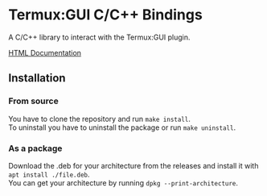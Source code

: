 # Termux:GUI C/C++ Bindings
A C/C++ library to interact with the Termux:GUI plugin.



[HTML Documentation](https://tareksander.github.io/termux-gui-c-bindings/html/index.html)


## Installation


### From source

You have to clone the repository and run `make install`.  
To uninstall you have to uninstall the package or run `make uninstall`.


### As a package

Download the .deb for your architecture from the releases and install it with `apt install ./file.deb`.  
You can get your architecture by running `dpkg --print-architecture`.


